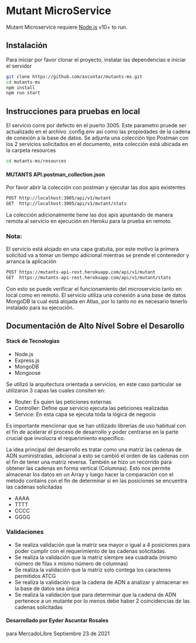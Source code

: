 # Mutant MicroService

Mutant Microservice requiere [Node.js](https://nodejs.org/) v10+ to run.

## Instalación

Para iniciar por favor clonar el proyecto, instalar las dependencias e iniciar el servidor

```sh
git clone https://github.com/ascuntar/mutants-ms.git
cd mutants-ms
npm install
npm run start
```

## Instrucciones para pruebas en local

El servicio corre por defecto en el puerto 3005. Este parametro pruede ser actualizado en el archivo .config.env así como las propiedades de la cadena de conexión a la base de datos.
Se adjunta una colección tipo Postman con los 2 servicios solicitados en el documento, esta colección está ubicada en la carpeta resources

```sh
cd mutants-ms/resources
```

#### MUTANTS API.postman_collection.json

Por favor abrir la colección con postman y ejecutar las dos apis existentes

```sh
POST http://localhost:3005/api/v1/mutant
GET  http://localhost:3005/api/v1/mutant/stats
```

La colección adicionalmente tiene las dos apis apuntando de manera remota al servicio en ejecución en Heroku para la prueba en remoto.

### Nota:

El servicio está alojado en una capa gratuita, por este motivo la primera solicitúd va a tomar un tiempo adicional mientras se prende el contenedor y arranca la aplicación

```sh
POST https://mutants-api-rest.herokuapp.com/api/v1/mutant
GET  https://mutants-api-rest.herokuapp.com/api/v1/mutant/stats
```

Con esto se puede verificar el funcionamiento del microservicio tanto en local como en remoto.
El servicio utiliza una conexión a una base de datos MongoDB la cual está alojada en Atlas, por lo tanto no es necesario tenerlo instalado para su ejecución.

## Documentación de Alto Nível Sobre el Desarollo

#### Stack de Tecnologias

- Node.js
- Express.js
- MongoDB
- Mongoose

Se utilizó la arquitectura orientada a servicios, en este caso particular se utilizaron 3 capas las cuales consiten en:

- Router: Es quien las peticiones externas
- Controller: Define que servicio ejecuta las peticiones realizadas
- Service: En esta capa se ejecuta toda la lógica de negocio

Es importante mencionar que se han utilizado librerías de uso habitual con el fin de acelerar el proceso de desarrollo y poder centrarse en la parte crucial que involucra el requerimiento especifico.

La idea principal del desarrollo es tratar como una matriz las cadenas de ADN suministradas, adicional a esto se cambió el orden de las cadenas con el fin de tener una matriz reversa. También se hizo un recorrido para obtener las cadenas en forma vertical (Columnas). Esto nos permite almacenar los datos en un Array y luego hacer la comparación con el metodo contains con el fin de determinar si en las posiciones se encuentra las cadenas solicitadas

- AAAA
- TTTT
- CCCC
- GGGG

### Validaciones

- Se realiza validación que la matriz sea mayor o igual a 4 posiciones para poder cumplir con el requerimiento de las cadenas solicitadas.
- Se realiza la validación que la matriz siempre sea cuadrada (mismo número de filas x mismo número de columnas)
- Se realiza la validación que la matriz solo contega los caracteres permitidos ATCG
- Se realiza la validación que la cadena de ADN a analizar y almacenar en la base de datos sea única
- Se realiza la validación que para determinar que la cadena de ADN pertenece a un mutante por lo menos debe haber 2 coincidencias de las cadenas solicitadas

#### Desarrollado por Eyder Ascuntar Rosales

para MercadoLibre
Septiembre 23 de 2021
